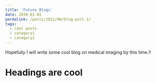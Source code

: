 ```yaml
---
title: 'Future Blogs'
date: 2030-01-01
permalink: /posts/2012/08/blog-post-1/
tags:
  - cool posts
  - category1
  - category2
---
```


Hopefully I will write some cool blog on medical imaging by this time.!! 

Headings are cool
======

